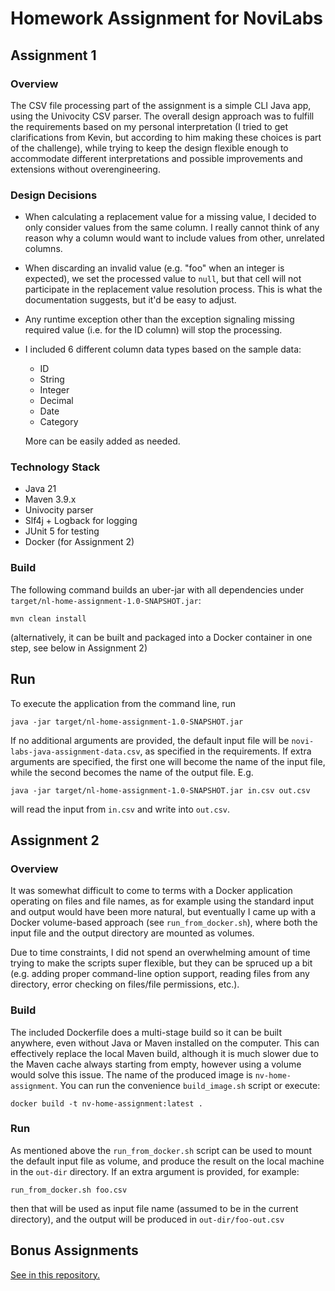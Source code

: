 # Homework Assignment for NoviLabs
## Assignment 1
### Overview
The CSV file processing part of the assignment is a simple CLI Java app, using the Univocity CSV parser.
The overall design approach was to fulfill the requirements based on my personal interpretation (I tried to
get clarifications from Kevin, but according to him making these choices is part of the challenge), while
trying to keep the design flexible enough to accommodate different interpretations and possible improvements
and extensions without overengineering. 

### Design Decisions
- When calculating a replacement value for a missing value, I decided to only consider values from the
  same column. I really cannot think of any reason why a column would want to include values from other,
  unrelated columns.
- When discarding an invalid value (e.g. "foo" when an integer is expected), we set the processed value
  to `null`, but that cell will not participate in the replacement value resolution process. This is what
  the documentation suggests, but it'd be easy to adjust.
- Any runtime exception other than the exception signaling missing required value (i.e. for the ID column)
  will stop the processing. 
- I included 6 different column data types based on the sample data: 
  - ID
  - String
  - Integer
  - Decimal
  - Date
  - Category

  More can be easily added as needed.

### Technology Stack
- Java 21
- Maven 3.9.x
- Univocity parser
- Slf4j + Logback for logging
- JUnit 5 for testing
- Docker (for Assignment 2)

### Build
The following command builds an uber-jar with all dependencies under `target/nl-home-assignment-1.0-SNAPSHOT.jar`:
```
mvn clean install
```
(alternatively, it can be built and packaged into a Docker container in one step, see below in Assignment 2)

## Run
To execute the application from the command line, run
```
java -jar target/nl-home-assignment-1.0-SNAPSHOT.jar
```
If no additional arguments are provided, the default input file will be `novi-labs-java-assignment-data.csv`,
as specified in the requirements. If extra arguments are specified, the first one will become the name of the
input file, while the second becomes the name of the output file. E.g.
```
java -jar target/nl-home-assignment-1.0-SNAPSHOT.jar in.csv out.csv
```
will read the input from `in.csv` and write into `out.csv`.

## Assignment 2

### Overview
It was somewhat difficult to come to terms with a Docker application operating on files and file names, as 
for example using the standard input and output would have been more natural, but eventually I came up with
a Docker volume-based approach (see `run_from_docker.sh`), where both the input file and the output directory
are mounted as volumes.

Due to time constraints, I did not spend an overwhelming amount of time trying to make the scripts super
flexible, but they can be spruced up a bit (e.g. adding proper command-line option support, reading files
from any directory, error checking on files/file permissions, etc.).

### Build
The included Dockerfile does a multi-stage build so it can be built anywhere, even without Java or Maven installed 
on the computer. This can effectively replace the local Maven build, although it is much slower due to the
Maven cache always starting from empty, however using a volume would solve this issue.
The name of the produced image is `nv-home-assignment`. You can run the convenience `build_image.sh`
script or execute:
```
docker build -t nv-home-assignment:latest .
```

### Run
As mentioned above the `run_from_docker.sh` script can be used to mount the default input file as volume,
and produce the result on the local machine in the `out-dir` directory. If an extra argument is provided,
for example:
```
run_from_docker.sh foo.csv
```
then that will be used as input file name (assumed to be in the current directory), and the output will be
produced in `out-dir/foo-out.csv`

## Bonus Assignments

[See in this repository.](https://github.com/good2fly/novilabs-bonus-assignment)
